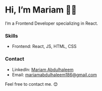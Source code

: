 # Hi, I’m Mariam 👋🏼

I’m a Frontend Developer specializing in React.

### Skills

- Frontend: React, JS, HTML, CSS

### Contact

- LinkedIn: [Mariam Abdulhaleem](https://www.linkedin.com/in/mariam-abdulhaleem-ba2791203/)
- Email: mariamabdulhaleem186@gmail.com

Feel free to contact me. 😊
